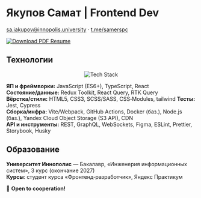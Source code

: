 # Якупов Самат | Frontend Dev

[sa.iakupov@innopolis.university](mailto:sa.iakupov@innopolis.university) · [t.me/samerspc](https://t.me/samerspc)

<p align="left">
  <a href="./resume.pdf" download="Iakupov_Samat_Frontend_Resume.pdf">
    <img src="https://img.shields.io/badge/Resume.pdf-2D3748?style=for-the-badge&logo=readthedocs&logoColor=white" alt="Download PDF Resume" />
  </a>
</p>

## Технологии

<p align="center">
  <img src="https://skillicons.dev/icons?i=js,ts,react,redux,html,css,sass,tailwind,jest,vite,webpack,docker,nodejs,graphql,figma&theme=dark" alt="Tech Stack" />
</p>

**ЯП и фреймворки:** JavaScript (ES6+), TypeScript, React  
**Состояние/данные:** Redux Toolkit, React Query, RTK Query  
**Вёрстка/стили:** HTML5, CSS3, SCSS/SASS, CSS‑Modules, tailwind
**Тесты:** Jest, Cypress  
**Сборка/инфра:** Vite/Webpack, GitHub Actions, Docker (баз.), Node.js (баз.), Yandex Cloud Object Storage (S3 API), CDN  
**API и инструменты:** REST, GraphQL, WebSockets, Figma, ESLint, Prettier, Storybook, Husky

## Образование
**Университет Иннополис** — Бакалавр, «Инженерия информационных систем», 3 курс (окончание 2027)  
**Курсы**: студент курса «Фронтенд‑разработчик», Яндекс Практикум

🎾  **Open to cooperation!**